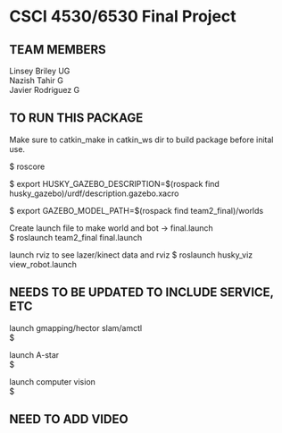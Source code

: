 # CSCI 4530/6530 Final Project

## TEAM MEMBERS
Linsey Briley    UG
<br>
Nazish Tahir     G
<br>
Javier Rodriguez G
<br>


## TO RUN THIS PACKAGE

Make sure to catkin_make in catkin_ws dir to build package before inital use.

$ roscore

$ export HUSKY_GAZEBO_DESCRIPTION=$(rospack find husky_gazebo)/urdf/description.gazebo.xacro

$ export GAZEBO_MODEL_PATH=$(rospack find team2_final)/worlds

  Create launch file to make world and bot → final.launch
<br>
$ roslaunch team2_final final.launch

  launch rviz to see lazer/kinect data and rviz
$ roslaunch husky_viz view_robot.launch


## NEEDS TO BE UPDATED TO INCLUDE SERVICE, ETC

  launch gmapping/hector slam/amctl
<br>
$

  launch A-star
<br>
$

  launch computer vision
<br>
$



## NEED TO ADD VIDEO
